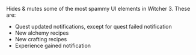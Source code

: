 Hides & mutes some of the most spammy UI elements in Witcher 3. These are:

* Quest updated notifications, except for quest failed notification
* New alchemy recipes
* New crafting recipes
* Experience gained notification

